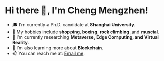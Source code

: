 # Hi there 👋, I'm Cheng Mengzhen!

- 🎓 I’m currently a Ph.D. candidate at **Shanghai University**.
- 🥊 My hobbies include **shopping**, **boxing**, **rock climbing** ,and **muscial**.
- 🔭 I’m currently researching **Metaverse, Edge Computing, and Virtual Reality**.
- 🌱 I’m also learning more about **Blockchain**.
- 📫 You can reach me at: [Email me](mailto:cmzhen18@126.com).



<!---
cmzhen1/cmzhen1 is a ✨ special ✨ repository because its `README.md` (this file) appears on your GitHub profile.
You can click the Preview link to take a look at your changes.
--->
